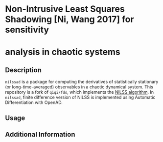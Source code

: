 # Non-Intrusive Least Squares Shadowing [Ni, Wang 2017] for sensitivity
# analysis in chaotic systems

## Description

`nilssad` is a package for computing the derivatives of statistically
stationary (or long-time-averaged) observables in a chaotic dynamical
system. This repository is a fork of `qiqi/fds`, which implements the 
[NILSS algorithm](https://arxiv.org/pdf/1611.00880.pdf). 
In `nilssad`, finite difference version of NILSS
is implemented using Automatic Differentiation with OpenAD. 


## Usage

## Additional Information



